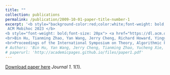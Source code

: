 ```yaml
---
title: ""
collection: publications
permalink: /publication/2009-10-01-paper-title-number-1
excerpt: '<b style="background-color:red;color:white;font-weight: bold;"> 
 ACM Mobihoc 2023 </b> 
<b style="font-weight: bold;font-size: 20px"> <a href="https://dl.acm.org/doi/abs/10.1145/3492866.3549718" style="color:black;">BioTag: Robust RFID-based Continuous User Verification Using Physiological Features from Respiration</a></b>
<br>Bin Hu, Tianming Zhao, Yan Wang, Jerry Cheng, Richard Howard, Yingying Chen, Hao Wan
<br>Proceedings of the International Symposium on Theory, Algorithmic Foundations, and Protocol Design for Mobile Networks and Mobile Computing <b style="color:red;">(Acceptance rate: Acceptance rate: 24/121 = 19.8%)</b>'
# Authors: 'Bin Hu, Yan Wang, Jerry Cheng, Tianming Zhao, Yucheng Xie, Xiaonan Guo, Yingying Chen'
# paperurl: 'http://academicpages.github.io/files/paper1.pdf'
---
```


[Download paper here](http://academicpages.github.io/files/paper1.pdf)
 <i>Journal 1</i>. 1(1).